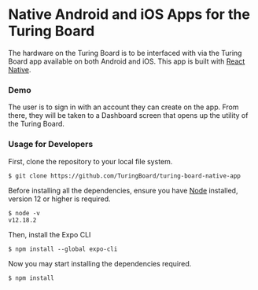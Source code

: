 # Native Android and iOS Apps for the Turing Board

The hardware on the Turing Board is to be interfaced with via the Turing Board app available on both Android and iOS. This app is built with [React Native](https://reactnative.dev/).

### Demo

The user is to sign in with an account they can create on the app. From there, they will be taken to a Dashboard screen that opens up the utility of the Turing Board.

### Usage for Developers

First, clone the repository to your local file system.

```
$ git clone https://github.com/TuringBoard/turing-board-native-app
```

Before installing all the dependencies, ensure you have [Node](https://nodejs.org/en/) installed, version 12 or higher is required.

```
$ node -v
v12.18.2
```

Then, install the Expo CLI

```
$ npm install --global expo-cli
```

Now you may start installing the dependencies required.

```
$ npm install
```
